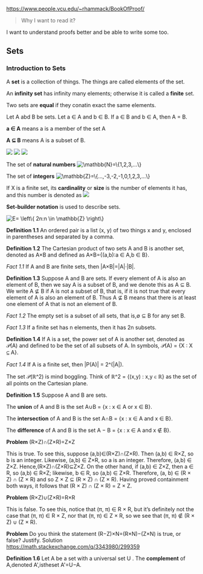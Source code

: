 https://www.people.vcu.edu/~rhammack/BookOfProof/

> Why I want to read it?

I want to understand proofs better and be able to write some too.

## Sets

### Introduction to Sets

A __set__ is a collection of things. The things are called elements of the set.

An __infinity set__ has infinity many elements; otherwise it is called a __finite__ set.

Two sets are __equal__ if they conatin exact the same elements.

Let A abd B be sets. Let a ∈ A and b ∈ B. If a ∈ B and b ∈ A, then A = B.

__a ∈ A__ means a is a member of the set A

__A ⊆ B__ means A is a subset of B.

<img src="https://render.githubusercontent.com/render/math?math=A = {2,3,4,5}">
<img src="https://render.githubusercontent.com/render/math?math=2 \in A">
<img src="https://render.githubusercontent.com/render/math?math=7 \notin A">

The set of __natural numbers__ <img src="https://latex.codecogs.com/svg.image?\mathbb{N}=\{1,2,3,...\}" title="\mathbb{N}=\{1,2,3,...\}" />

The set of __integers__ <img src="https://latex.codecogs.com/svg.image?\mathbb{Z}=\{...,-3,-2,-1,0,1,2,3,...\}" title="\mathbb{Z}=\{...,-3,-2,-1,0,1,2,3,...\}" />

If X is a finite set, its __cardinality__ or __size__ is the number of elements it has, and this number is denoted as <img src="https://render.githubusercontent.com/render/math?math=|X|">

__Set-builder notation__ is used to describe sets.

<img src="https://latex.codecogs.com/svg.image?E=&space;\left\{&space;2n:n&space;\in&space;\mathbb{Z}&space;\right\}" title="E= \left\{ 2n:n \in \mathbb{Z} \right\}" />

__Definition 1.1__ An ordered pair is a list (x, y) of two things x and y, enclosed in parentheses and separated by a comma.

__Definition 1.2__ The Cartesian product of two sets A and B is another set, denoted as A×B and defined as A×B={(a,b):a ∈ A,b ∈ B}.

*Fact 1.1* If A and B are finite sets, then |A×B|=|A|·|B|.

__Definition 1.3__ Suppose A and B are sets. If every element of A is also an element of B, then we say A is a subset of B, and we denote this as A ⊆ B. We write A ⊈ B if A is not a subset of B, that is, if it is not true that every element of A is also an element of B. Thus A ⊈ B means that there is at least one element of A that is not an element of B.

*Fact 1.2* The empty set is a subset of all sets, that is,∅ ⊆ B for any set B.

*Fact 1.3* If a finite set has n elements, then it has 2n subsets.

__Definition 1.4__ If A is a set, the power set of A is another set, denoted as 𝒫(A) and defined to be the set of all subsets of A. In symbols, 𝒫(A) = {X : X ⊆ A}.

*Fact 1.4* If A is a finite set, then |P(A)| = 2^(|A|).

The set 𝒫(ℝ^2) is mind boggling. Think of ℝ^2 = {(x,y) : x,y ∈ ℝ} as the set of all points on the Cartesian plane.

__Definition 1.5__ Suppose A and B are sets. 

The __union__ of A and B is the set A∪B = {x : x ∈ A or x ∈ B}.

The __intersection__ of A and B is the set A∩B = {x : x ∈ A and x ∈ B}. 

The __difference__ of A and B is the set A − B = {x : x ∈ A and x ∉ B}.

__Problem__ (R×Z)∩(Z×R)=Z×Z 

This is true. To see this, suppose (a,b)∈(R×Z)∩(Z×R). Then (a,b) ∈ R×Z, so b is an integer. Likewise, (a,b) ∈ Z×R, so a is an integer. Therefore, (a,b) ∈ Z×Z. Hence,(R×Z)∩(Z×R)⊆Z×Z. On the other hand, if (a,b) ∈ Z×Z, then a ∈ R, so (a,b) ∈ R×Z; likewise, b ∈ R, so (a,b) ∈ Z×R. Therefore, (a, b) ∈ (R × Z) ∩ (Z × R) and so Z × Z ⊆ (R × Z) ∩ (Z × R). Having proved containment both ways, it follows that (R × Z) ∩ (Z × R) = Z × Z.

__Problem__ (R×Z)∪(Z×R)=R×R 

This is false. To see this, notice that (π, π) ∈ R × R, but it’s definitely not the case that (π, π) ∈ R × Z, nor that (π, π) ∈ Z × R, so we see that (π, π) ∉ (R × Z) ∪ (Z × R).

__Problem__ Do you think the statement (R−Z)×N=(R×N)−(Z×N) is true, or false? Justify.
Solution https://math.stackexchange.com/q/3343980/299359

__Definition 1.6__ Let A be a set with a universal set U . The __complement__ of A,denoted A',istheset A'=U−A.

